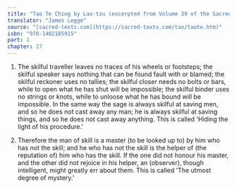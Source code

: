 ```yaml
---
title: "Tao Te Ching by Lao-tzu (excerpted from Volume 39 of the Sacred Books of the East.)"
translator: "James Legge"
source: "[sacred-texts.com](https://sacred-texts.com/tao/taote.htm)"
isbn: "978-1402185915"
part: 1
chapter: 27
---
```

1. The skilful traveller leaves no traces of his wheels or footsteps;
the skilful speaker says nothing that can be found fault with or blamed;
the skilful reckoner uses no tallies; the skilful closer needs no
bolts or bars, while to open what he has shut will be impossible;
the skilful binder uses no strings or knots, while to unloose what
he has bound will be impossible. In the same way the sage is always
skilful at saving men, and so he does not cast away any man; he is
always skilful at saving things, and so he does not cast away anything.
This is called 'Hiding the light of his procedure.' 

2. Therefore the man of skill is a master (to be looked up to) by
him who has not the skill; and he who has not the skill is the helper
of (the reputation of) him who has the skill. If the one did not honour
his master, and the other did not rejoice in his helper, an (observer),
though intelligent, might greatly err about them. This is called 'The
utmost degree of mystery.'